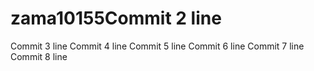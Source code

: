 # zama10155Commit 2 line
Commit 3 line
Commit 4 line
Commit 5 line
Commit 6 line
Commit 7 line
Commit 8 line
